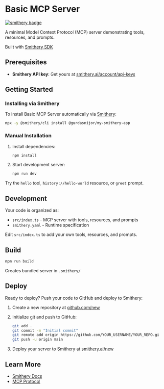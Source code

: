 # Basic MCP Server

[![smithery badge](https://smithery.ai/badge/@gurdasnijor/my-smithery-app)](https://smithery.ai/server/@gurdasnijor/my-smithery-app)

A minimal Model Context Protocol (MCP) server demonstrating tools, resources, and prompts.

Built with [Smithery SDK](https://smithery.ai/docs)

## Prerequisites

- **Smithery API key**: Get yours at [smithery.ai/account/api-keys](https://smithery.ai/account/api-keys)

## Getting Started

### Installing via Smithery

To install Basic MCP Server automatically via [Smithery](https://smithery.ai/server/@gurdasnijor/my-smithery-app):

```bash
npx -y @smithery/cli install @gurdasnijor/my-smithery-app
```

### Manual Installation

1. Install dependencies:
   ```bash
   npm install
   ```

2. Start development server:
   ```bash
   npm run dev
   ```

Try the `hello` tool, `history://hello-world` resource, or `greet` prompt.

## Development

Your code is organized as:
- `src/index.ts` - MCP server with tools, resources, and prompts
- `smithery.yaml` - Runtime specification

Edit `src/index.ts` to add your own tools, resources, and prompts.

## Build

```bash
npm run build
```

Creates bundled server in `.smithery/`

## Deploy

Ready to deploy? Push your code to GitHub and deploy to Smithery:

1. Create a new repository at [github.com/new](https://github.com/new)

2. Initialize git and push to GitHub:
   ```bash
   git add .
   git commit -m "Initial commit"
   git remote add origin https://github.com/YOUR_USERNAME/YOUR_REPO.git
   git push -u origin main
   ```

3. Deploy your server to Smithery at [smithery.ai/new](https://smithery.ai/new)

## Learn More

- [Smithery Docs](https://smithery.ai/docs)
- [MCP Protocol](https://modelcontextprotocol.io)
